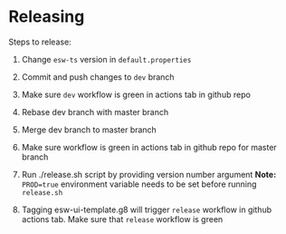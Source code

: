 # Releasing

Steps to release:

1. Change `esw-ts` version in `default.properties`
1. Commit and push changes to `dev` branch
1. Make sure `dev` workflow is green in actions tab in github repo
1. Rebase dev branch with master branch
1. Merge dev branch to master branch
1. Make sure workflow is green in actions tab in github repo for master branch
1. Run ./release.sh <VERSION> script by providing version number argument
    **Note:** `PROD=true` environment variable needs to be set before running `release.sh`

1. Tagging esw-ui-template.g8 will trigger `release` workflow in github actions tab. Make sure that `release` workflow is green
